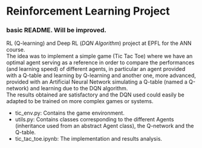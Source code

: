 # Reinforcement Learning Project
### basic README. Will be improved.

RL (Q-learning) and Deep RL (*DQN Algorithm*) project at EPFL for the ANN course.    
The idea was to implement a simple game (Tic Tac Toe) where we have an optimal agent serving as a reference in order to compare the performances (and learning speed) of different agents, in particular an agent provided with a Q-table and learning by Q-learning and another one, more advanced, provided with an Artificial Neural Network simulating a Q-table (named a Q-network) and learning due to the DQN algorithm.   
The results obtained are satisfactory and the DQN used could easily be adapted to be trained on more complex games or systems.   
    
- tic_env.py: Contains the game environment.
- utils.py: Contains classes corresponding to the different Agents (inheritance used from an abstract Agent class), the Q-network and the Q-table.
- tic_tac_toe.ipynb: The implementation and results analysis.
